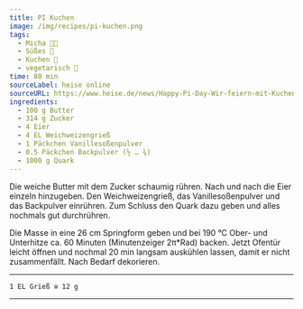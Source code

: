 ```yaml
---
title: PI Kuchen
image: /img/recipes/pi-kuchen.png
tags:
  - Micha 👨‍🍳
  - Süßes 🍬
  - Kuchen 🍰
  - vegetarisch 🌿
time: 80 min
sourceLabel: heise online
sourceURL: https://www.heise.de/news/Happy-Pi-Day-Wir-feiern-mit-Kuchen-und-Raspberry-Pi-co-5075899.html
ingredients:
  - 100 g Butter
  - 314 g Zucker
  - 4 Eier
  - 4 EL Weichweizengrieß
  - 1 Päckchen Vanillesoßenpulver
  - 0.5 Päckchen Backpulver (½ … ¾)
  - 1000 g Quark
---
```


Die weiche Butter mit dem Zucker schaumig rühren. Nach und nach die Eier 
einzeln hinzugeben. Den Weichweizengrieß, das Vanillesoßenpulver und das 
Backpulver einrühren. Zum Schluss den Quark dazu geben und alles nochmals 
gut durchrühren.

Die Masse in eine 26 cm Springform geben und bei 190 °C Ober- und 
Unterhitze ca. 60 Minuten (Minutenzeiger 2π*Rad) backen. Jetzt Ofentür 
leicht öffnen und nochmal 20 min langsam auskühlen lassen, damit er nicht 
zusammenfällt. Nach Bedarf dekorieren.

***
    1 EL Grieß ≅ 12 g
***
